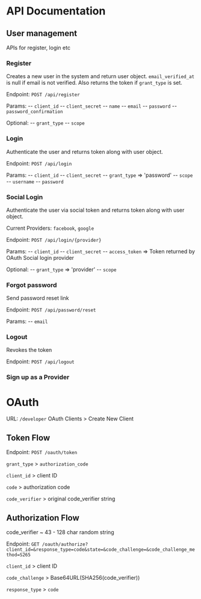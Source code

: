 # API Documentation

## User management

APIs for register, login etc

### Register
Creates a new user in the system and return user object. `email_verified_at` is null if email is not verified. Also returns the token if `grant_type` is set.

Endpoint: `POST /api/register`

Params: 
-- `client_id`
-- `client_secret`
-- `name`
-- `email`
-- `password`
-- `password_confirmation`

Optional:
-- `grant_type`
-- `scope`

### Login
Authenticate the user and returns token along with user object.

Endpoint: `POST /api/login`

Params: 
-- `client_id`
-- `client_secret`
-- `grant_type` => 'password'
-- `scope`
-- `username`
-- `password`

### Social Login
Authenticate the user via social token and returns token along with user object.

Current Providers: `facebook`, `google`

Endpoint: `POST /api/login/{provider}`

Params:
-- `client_id`
-- `client_secret`
-- `access_token` => Token returned by OAuth Social login provider

Optional:
-- `grant_type` => 'provider'
-- `scope`

### Forgot password
Send password reset link

Endpoint: `POST /api/password/reset`

Params:
-- `email`

### Logout
Revokes the token

Endpoint: `POST /api/logout`

### Sign up as a Provider


# OAuth

URL: `/developer`
OAuth Clients > Create New Client

## Token Flow

Endpoint: `POST /oauth/token`

`grant_type` > `authorization_code`

`client_id` > client ID

`code` > authorization code

`code_verifier` > original code_verifier string

## Authorization Flow

code_verifier ~ 43 - 128 char random string

Endpoint: `GET /oauth/authorize?client_id=&response_type=code&state=&code_challenge=&code_challenge_method=S265`

`client_id` > client ID

`code_challenge` > Base64URL(SHA256(code_verifier))

`response_type` > `code`

